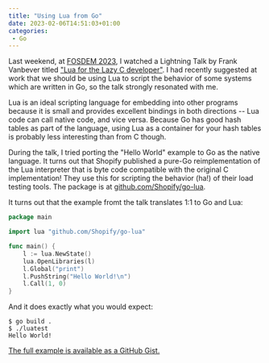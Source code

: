```yaml
---
title: "Using Lua from Go"
date: 2023-02-06T14:51:03+01:00
categories:
 - Go
---
```


Last weekend, at [FOSDEM 2023](https://fosdem.org), I watched a Lightning Talk
by Frank Vanbever titled ["Lua for the Lazy C
developer"](https://fosdem.org/2023/schedule/event/lua_for_the_lazy_c_developer/).
I had recently suggested at work that we should be using Lua to script the
behavior of some systems which are written in Go, so the talk strongly
resonated with me.

Lua is an ideal scripting language for embedding into other programs because
it is small and provides excellent bindings in both directions -- Lua code can
call native code, and vice versa. Because Go has good hash tables as part of
the language, using Lua as a container for your hash tables is probably less
interesting than from C though.

During the talk, I tried porting the "Hello World" example to Go as the
native language. It turns out that Shopify published a pure-Go
reimplementation of the Lua interpreter that is byte code compatible with the
original C implementation! They use this for scripting the behavior (ha!) of
their load testing tools. The package is at
[github.com/Shopify/go-lua](https://pkg.go.dev/github.com/Shopify/go-lua).

It turns out that the example fromt the talk translates 1:1 to Go and Lua:

```go
package main

import lua "github.com/Shopify/go-lua"

func main() {
	l := lua.NewState()
	lua.OpenLibraries(l)
	l.Global("print")
	l.PushString("Hello World!\n")
	l.Call(1, 0)
}
```

And it does exactly what you would expect:

```
$ go build .
$ ./luatest 
Hello World!

```

[The full example is available as a GitHub
Gist.](https://gist.github.com/bsiegert/eb94f435e7f3782ea0d53797fc1d82a8)
